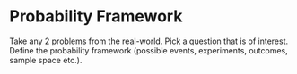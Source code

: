 # Probability Framework
Take any 2 problems from the real-world.
Pick a question that is of interest.
Define the probability framework (possible events, experiments, outcomes, sample space etc.).
